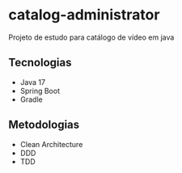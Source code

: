 # catalog-administrator
Projeto de estudo para catálogo de vídeo em java

## Tecnologias
- Java 17
- Spring Boot
- Gradle

## Metodologias
- Clean Architecture
- DDD
- TDD